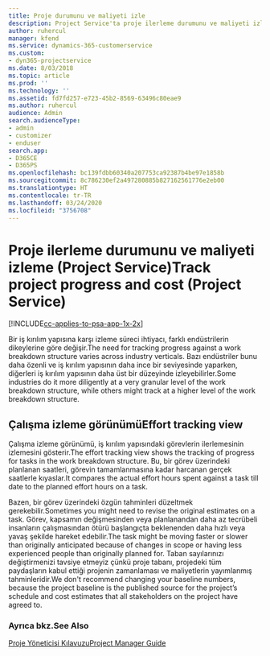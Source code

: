 ```yaml
---
title: Proje durumunu ve maliyeti izle
description: Project Service'ta proje ilerleme durumunu ve maliyeti izleme
author: ruhercul
manager: kfend
ms.service: dynamics-365-customerservice
ms.custom:
- dyn365-projectservice
ms.date: 8/03/2018
ms.topic: article
ms.prod: ''
ms.technology: ''
ms.assetid: fd7fd257-e723-45b2-8569-63496c80eae9
ms.author: ruhercul
audience: Admin
search.audienceType:
- admin
- customizer
- enduser
search.app:
- D365CE
- D365PS
ms.openlocfilehash: bc139fdbb60340a207753ca92387b4be97e1858b
ms.sourcegitcommit: 8c786230ef2a497280885b827162561776e2eb00
ms.translationtype: HT
ms.contentlocale: tr-TR
ms.lasthandoff: 03/24/2020
ms.locfileid: "3756708"
---
```

# <a name="track-project-progress-and-cost-project-service"></a><span data-ttu-id="7f211-103">Proje ilerleme durumunu ve maliyeti izleme (Project Service)</span><span class="sxs-lookup"><span data-stu-id="7f211-103">Track project progress and cost (Project Service)</span></span>

[!INCLUDE[cc-applies-to-psa-app-1x-2x](../includes/cc-applies-to-psa-app-1x-2x.md)]

<span data-ttu-id="7f211-104">Bir iş kırılım yapısına karşı izleme süreci ihtiyacı, farklı endüstrilerin dikeylerine göre değişir.</span><span class="sxs-lookup"><span data-stu-id="7f211-104">The need for tracking progress against a work breakdown structure varies across industry verticals.</span></span> <span data-ttu-id="7f211-105">Bazı endüstriler bunu daha özenli ve iş kırılım yapısının daha ince bir seviyesinde yaparken, diğerleri iş kırılım yapısının daha üst bir düzeyinde izleyebilirler.</span><span class="sxs-lookup"><span data-stu-id="7f211-105">Some industries do it more diligently at a very granular level of the work breakdown structure, while others might track at a higher level of the work breakdown structure.</span></span>  
  
## <a name="effort-tracking-view"></a><span data-ttu-id="7f211-106">Çalışma izleme görünümü</span><span class="sxs-lookup"><span data-stu-id="7f211-106">Effort tracking view</span></span>  
<span data-ttu-id="7f211-107">Çalışma izleme görünümü, iş kırılım yapısındaki görevlerin ilerlemesinin izlemesini gösterir.</span><span class="sxs-lookup"><span data-stu-id="7f211-107">The effort tracking view shows the tracking of progress for tasks in the work breakdown structure.</span></span> <span data-ttu-id="7f211-108">Bu, bir görev üzerindeki planlanan saatleri, görevin tamamlanmasına kadar harcanan gerçek saatlerle kıyaslar.</span><span class="sxs-lookup"><span data-stu-id="7f211-108">It compares the actual effort hours spent against a task till date to the planned effort hours on a task.</span></span>  
  
<span data-ttu-id="7f211-109">Bazen, bir görev üzerindeki özgün tahminleri düzeltmek gerekebilir.</span><span class="sxs-lookup"><span data-stu-id="7f211-109">Sometimes you might need to revise the original estimates on a task.</span></span> <span data-ttu-id="7f211-110">Görev, kapsamın değişmesinden veya planlanandan daha az tecrübeli insanların çalışmasından ötürü başlangıçta beklenenden daha hızlı veya yavaş şekilde hareket edebilir.</span><span class="sxs-lookup"><span data-stu-id="7f211-110">The task might be moving faster or slower than originally anticipated because of changes in scope or having less experienced people than originally planned for.</span></span> <span data-ttu-id="7f211-111">Taban sayılarınızı değiştirmenizi tavsiye etmeyiz çünkü proje tabanı, projedeki tüm paydaşların kabul ettiği projenin zamanlaması ve maliyetlerin yayımlanmış tahminleridir.</span><span class="sxs-lookup"><span data-stu-id="7f211-111">We don't recommend changing your baseline numbers, because the project baseline is the published source for the project’s schedule and cost estimates that all stakeholders on the project have agreed to.</span></span>  
  
### <a name="see-also"></a><span data-ttu-id="7f211-112">Ayrıca bkz.</span><span class="sxs-lookup"><span data-stu-id="7f211-112">See Also</span></span>  
 [<span data-ttu-id="7f211-113">Proje Yöneticisi Kılavuzu</span><span class="sxs-lookup"><span data-stu-id="7f211-113">Project Manager Guide</span></span>](../project-service/project-manager-guide.md)
